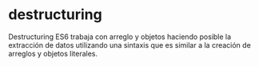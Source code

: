 # destructuring
Destructuring ES6 trabaja con arreglo y objetos haciendo posible la extracción de datos utilizando una sintaxis que es similar a la creación de arreglos y objetos literales.

